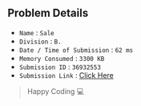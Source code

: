 ## Problem Details 
 
- `Name`                      : `Sale`
- `Division`                  : `B.`
- `Date / Time of Submission` : `62 ms`
- `Memory Consumed`           : `3300 KB`
- `Submission ID`             : `36932553`
- `Submission Link`           : [Click Here](http://codeforces.com/contest/34/submission/36932553)

> Happy Coding   :computer: